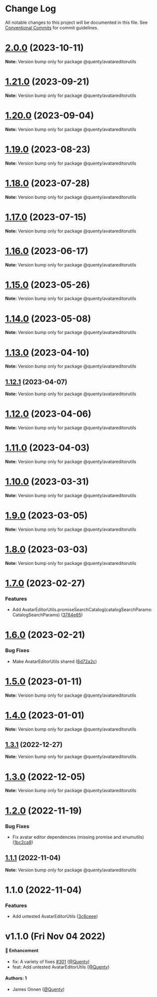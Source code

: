 # Change Log

All notable changes to this project will be documented in this file.
See [Conventional Commits](https://conventionalcommits.org) for commit guidelines.

# [2.0.0](https://github.com/Quenty/NevermoreEngine/compare/@quenty/avatareditorutils@1.21.0...@quenty/avatareditorutils@2.0.0) (2023-10-11)

**Note:** Version bump only for package @quenty/avatareditorutils





# [1.21.0](https://github.com/Quenty/NevermoreEngine/compare/@quenty/avatareditorutils@1.20.0...@quenty/avatareditorutils@1.21.0) (2023-09-21)

**Note:** Version bump only for package @quenty/avatareditorutils





# [1.20.0](https://github.com/Quenty/NevermoreEngine/compare/@quenty/avatareditorutils@1.19.0...@quenty/avatareditorutils@1.20.0) (2023-09-04)

**Note:** Version bump only for package @quenty/avatareditorutils





# [1.19.0](https://github.com/Quenty/NevermoreEngine/compare/@quenty/avatareditorutils@1.18.0...@quenty/avatareditorutils@1.19.0) (2023-08-23)

**Note:** Version bump only for package @quenty/avatareditorutils





# [1.18.0](https://github.com/Quenty/NevermoreEngine/compare/@quenty/avatareditorutils@1.17.0...@quenty/avatareditorutils@1.18.0) (2023-07-28)

**Note:** Version bump only for package @quenty/avatareditorutils





# [1.17.0](https://github.com/Quenty/NevermoreEngine/compare/@quenty/avatareditorutils@1.16.0...@quenty/avatareditorutils@1.17.0) (2023-07-15)

**Note:** Version bump only for package @quenty/avatareditorutils





# [1.16.0](https://github.com/Quenty/NevermoreEngine/compare/@quenty/avatareditorutils@1.15.0...@quenty/avatareditorutils@1.16.0) (2023-06-17)

**Note:** Version bump only for package @quenty/avatareditorutils





# [1.15.0](https://github.com/Quenty/NevermoreEngine/compare/@quenty/avatareditorutils@1.14.0...@quenty/avatareditorutils@1.15.0) (2023-05-26)

**Note:** Version bump only for package @quenty/avatareditorutils





# [1.14.0](https://github.com/Quenty/NevermoreEngine/compare/@quenty/avatareditorutils@1.13.0...@quenty/avatareditorutils@1.14.0) (2023-05-08)

**Note:** Version bump only for package @quenty/avatareditorutils





# [1.13.0](https://github.com/Quenty/NevermoreEngine/compare/@quenty/avatareditorutils@1.12.1...@quenty/avatareditorutils@1.13.0) (2023-04-10)

**Note:** Version bump only for package @quenty/avatareditorutils





## [1.12.1](https://github.com/Quenty/NevermoreEngine/compare/@quenty/avatareditorutils@1.12.0...@quenty/avatareditorutils@1.12.1) (2023-04-07)

**Note:** Version bump only for package @quenty/avatareditorutils





# [1.12.0](https://github.com/Quenty/NevermoreEngine/compare/@quenty/avatareditorutils@1.11.0...@quenty/avatareditorutils@1.12.0) (2023-04-06)

**Note:** Version bump only for package @quenty/avatareditorutils





# [1.11.0](https://github.com/Quenty/NevermoreEngine/compare/@quenty/avatareditorutils@1.10.0...@quenty/avatareditorutils@1.11.0) (2023-04-03)

**Note:** Version bump only for package @quenty/avatareditorutils





# [1.10.0](https://github.com/Quenty/NevermoreEngine/compare/@quenty/avatareditorutils@1.9.0...@quenty/avatareditorutils@1.10.0) (2023-03-31)

**Note:** Version bump only for package @quenty/avatareditorutils





# [1.9.0](https://github.com/Quenty/NevermoreEngine/compare/@quenty/avatareditorutils@1.8.0...@quenty/avatareditorutils@1.9.0) (2023-03-05)

**Note:** Version bump only for package @quenty/avatareditorutils





# [1.8.0](https://github.com/Quenty/NevermoreEngine/compare/@quenty/avatareditorutils@1.7.0...@quenty/avatareditorutils@1.8.0) (2023-03-03)

**Note:** Version bump only for package @quenty/avatareditorutils





# [1.7.0](https://github.com/Quenty/NevermoreEngine/compare/@quenty/avatareditorutils@1.6.0...@quenty/avatareditorutils@1.7.0) (2023-02-27)


### Features

* Add AvatarEditorUtils.promiseSearchCatalog(catalogSearchParams: CatalogSearchParams) ([3784e65](https://github.com/Quenty/NevermoreEngine/commit/3784e658bac1fd82b5d90f805414864ec0a0e2da))





# [1.6.0](https://github.com/Quenty/NevermoreEngine/compare/@quenty/avatareditorutils@1.5.0...@quenty/avatareditorutils@1.6.0) (2023-02-21)


### Bug Fixes

* Make AvatarEditorUtils shared ([6d72a2c](https://github.com/Quenty/NevermoreEngine/commit/6d72a2c981d7d1427d22b20f8203ce0d45ad936f))





# [1.5.0](https://github.com/Quenty/NevermoreEngine/compare/@quenty/avatareditorutils@1.4.0...@quenty/avatareditorutils@1.5.0) (2023-01-11)

**Note:** Version bump only for package @quenty/avatareditorutils





# [1.4.0](https://github.com/Quenty/NevermoreEngine/compare/@quenty/avatareditorutils@1.3.1...@quenty/avatareditorutils@1.4.0) (2023-01-01)

**Note:** Version bump only for package @quenty/avatareditorutils





## [1.3.1](https://github.com/Quenty/NevermoreEngine/compare/@quenty/avatareditorutils@1.3.0...@quenty/avatareditorutils@1.3.1) (2022-12-27)

**Note:** Version bump only for package @quenty/avatareditorutils





# [1.3.0](https://github.com/Quenty/NevermoreEngine/compare/@quenty/avatareditorutils@1.2.0...@quenty/avatareditorutils@1.3.0) (2022-12-05)

**Note:** Version bump only for package @quenty/avatareditorutils





# [1.2.0](https://github.com/Quenty/NevermoreEngine/compare/@quenty/avatareditorutils@1.1.1...@quenty/avatareditorutils@1.2.0) (2022-11-19)


### Bug Fixes

* Fix avatar editor dependencies (missing promise and enumutils) ([1bc2ca8](https://github.com/Quenty/NevermoreEngine/commit/1bc2ca8e99cc5775222263a7ae06c96604ac1aba))





## [1.1.1](https://github.com/Quenty/NevermoreEngine/compare/@quenty/avatareditorutils@1.1.0...@quenty/avatareditorutils@1.1.1) (2022-11-04)

**Note:** Version bump only for package @quenty/avatareditorutils





# 1.1.0 (2022-11-04)


### Features

* Add untested AvatarEditorUtils ([3c6ceee](https://github.com/Quenty/NevermoreEngine/commit/3c6ceeeb792561648f8985644703c13a03d95155))





# v1.1.0 (Fri Nov 04 2022)

#### 🚀 Enhancement

- fix: A variety of fixes [#301](https://github.com/Quenty/NevermoreEngine/pull/301) ([@Quenty](https://github.com/Quenty))
- feat: Add untested AvatarEditorUtils ([@Quenty](https://github.com/Quenty))

#### Authors: 1

- James Onnen ([@Quenty](https://github.com/Quenty))

